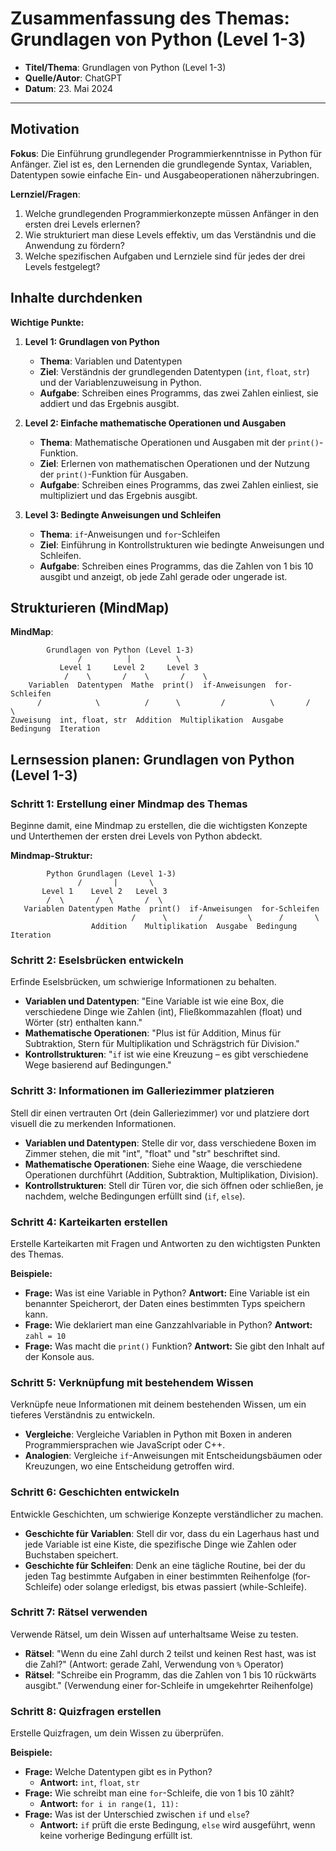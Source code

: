 # Zusammenfassung des Themas: Grundlagen von Python (Level 1-3)

- **Titel/Thema**: Grundlagen von Python (Level 1-3)
- **Quelle/Autor**: ChatGPT
- **Datum**: 23. Mai 2024

---

## Motivation

**Fokus**: Die Einführung grundlegender Programmierkenntnisse in Python für Anfänger. Ziel ist es, den Lernenden die grundlegende Syntax, Variablen, Datentypen sowie einfache Ein- und Ausgabeoperationen näherzubringen.

**Lernziel/Fragen**:

1. Welche grundlegenden Programmierkonzepte müssen Anfänger in den ersten drei Levels erlernen?
2. Wie strukturiert man diese Levels effektiv, um das Verständnis und die Anwendung zu fördern?
3. Welche spezifischen Aufgaben und Lernziele sind für jedes der drei Levels festgelegt?

## Inhalte durchdenken

**Wichtige Punkte:**

1. **Level 1: Grundlagen von Python**
   - **Thema**: Variablen und Datentypen
   - **Ziel**: Verständnis der grundlegenden Datentypen (`int`, `float`, `str`) und der Variablenzuweisung in Python.
   - **Aufgabe**: Schreiben eines Programms, das zwei Zahlen einliest, sie addiert und das Ergebnis ausgibt.

2. **Level 2: Einfache mathematische Operationen und Ausgaben**
   - **Thema**: Mathematische Operationen und Ausgaben mit der `print()`-Funktion.
   - **Ziel**: Erlernen von mathematischen Operationen und der Nutzung der `print()`-Funktion für Ausgaben.
   - **Aufgabe**: Schreiben eines Programms, das zwei Zahlen einliest, sie multipliziert und das Ergebnis ausgibt.

3. **Level 3: Bedingte Anweisungen und Schleifen**
   - **Thema**: `if`-Anweisungen und `for`-Schleifen
   - **Ziel**: Einführung in Kontrollstrukturen wie bedingte Anweisungen und Schleifen.
   - **Aufgabe**: Schreiben eines Programms, das die Zahlen von 1 bis 10 ausgibt und anzeigt, ob jede Zahl gerade oder ungerade ist.

## Strukturieren (MindMap)

**MindMap**:

```plaintext
        Grundlagen von Python (Level 1-3)
               /          |          \
           Level 1     Level 2     Level 3
            /    \       /    \       /    \
    Variablen  Datentypen  Mathe  print()  if-Anweisungen  for-Schleifen
      /            \          /      \         /          \       /       \
Zuweisung  int, float, str  Addition  Multiplikation  Ausgabe  Bedingung  Iteration
```

## Lernsession planen: Grundlagen von Python (Level 1-3)

### Schritt 1: Erstellung einer Mindmap des Themas

Beginne damit, eine Mindmap zu erstellen, die die wichtigsten Konzepte und Unterthemen der ersten drei Levels von Python abdeckt.

**Mindmap-Struktur:**

```plaintext
        Python Grundlagen (Level 1-3)
               /       |       \
       Level 1    Level 2   Level 3
        /  \       /  \       /  \
   Variablen Datentypen Mathe  print()  if-Anweisungen  for-Schleifen
                           /      \       /          \      /       \
                  Addition    Multiplikation  Ausgabe  Bedingung  Iteration
```

### Schritt 2: Eselsbrücken entwickeln

Erfinde Eselsbrücken, um schwierige Informationen zu behalten.

- **Variablen und Datentypen**: "Eine Variable ist wie eine Box, die verschiedene Dinge wie Zahlen (int), Fließkommazahlen (float) und Wörter (str) enthalten kann."
- **Mathematische Operationen**: "Plus ist für Addition, Minus für Subtraktion, Stern für Multiplikation und Schrägstrich für Division."
- **Kontrollstrukturen**: "`if` ist wie eine Kreuzung – es gibt verschiedene Wege basierend auf Bedingungen."

### Schritt 3: Informationen im Galleriezimmer platzieren

Stell dir einen vertrauten Ort (dein Galleriezimmer) vor und platziere dort visuell die zu merkenden Informationen.

- **Variablen und Datentypen**: Stelle dir vor, dass verschiedene Boxen im Zimmer stehen, die mit "int", "float" und "str" beschriftet sind.
- **Mathematische Operationen**: Siehe eine Waage, die verschiedene Operationen durchführt (Addition, Subtraktion, Multiplikation, Division).
- **Kontrollstrukturen**: Stell dir Türen vor, die sich öffnen oder schließen, je nachdem, welche Bedingungen erfüllt sind (`if`, `else`).

### Schritt 4: Karteikarten erstellen

Erstelle Karteikarten mit Fragen und Antworten zu den wichtigsten Punkten des Themas.

**Beispiele:**

- **Frage:** Was ist eine Variable in Python?
  **Antwort:** Eine Variable ist ein benannter Speicherort, der Daten eines bestimmten Typs speichern kann.
- **Frage:** Wie deklariert man eine Ganzzahlvariable in Python?
  **Antwort:** `zahl = 10`
- **Frage:** Was macht die `print()` Funktion?
  **Antwort:** Sie gibt den Inhalt auf der Konsole aus.

### Schritt 5: Verknüpfung mit bestehendem Wissen

Verknüpfe neue Informationen mit deinem bestehenden Wissen, um ein tieferes Verständnis zu entwickeln.

- **Vergleiche**: Vergleiche Variablen in Python mit Boxen in anderen Programmiersprachen wie JavaScript oder C++.
- **Analogien**: Vergleiche `if`-Anweisungen mit Entscheidungsbäumen oder Kreuzungen, wo eine Entscheidung getroffen wird.

### Schritt 6: Geschichten entwickeln

Entwickle Geschichten, um schwierige Konzepte verständlicher zu machen.

- **Geschichte für Variablen**: Stell dir vor, dass du ein Lagerhaus hast und jede Variable ist eine Kiste, die spezifische Dinge wie Zahlen oder Buchstaben speichert.
- **Geschichte für Schleifen**: Denk an eine tägliche Routine, bei der du jeden Tag bestimmte Aufgaben in einer bestimmten Reihenfolge (for-Schleife) oder solange erledigst, bis etwas passiert (while-Schleife).

### Schritt 7: Rätsel verwenden

Verwende Rätsel, um dein Wissen auf unterhaltsame Weise zu testen.

- **Rätsel**: "Wenn du eine Zahl durch 2 teilst und keinen Rest hast, was ist die Zahl?" (Antwort: gerade Zahl, Verwendung von `%` Operator)
- **Rätsel**: "Schreibe ein Programm, das die Zahlen von 1 bis 10 rückwärts ausgibt." (Verwendung einer for-Schleife in umgekehrter Reihenfolge)

### Schritt 8: Quizfragen erstellen

Erstelle Quizfragen, um dein Wissen zu überprüfen.

**Beispiele:**

- **Frage:** Welche Datentypen gibt es in Python?
  - **Antwort:** `int`, `float`, `str`
- **Frage:** Wie schreibt man eine `for`-Schleife, die von 1 bis 10 zählt?
  - **Antwort:** `for i in range(1, 11):`
- **Frage:** Was ist der Unterschied zwischen `if` und `else`?
  - **Antwort:** `if` prüft die erste Bedingung, `else` wird ausgeführt, wenn keine vorherige Bedingung erfüllt ist.
